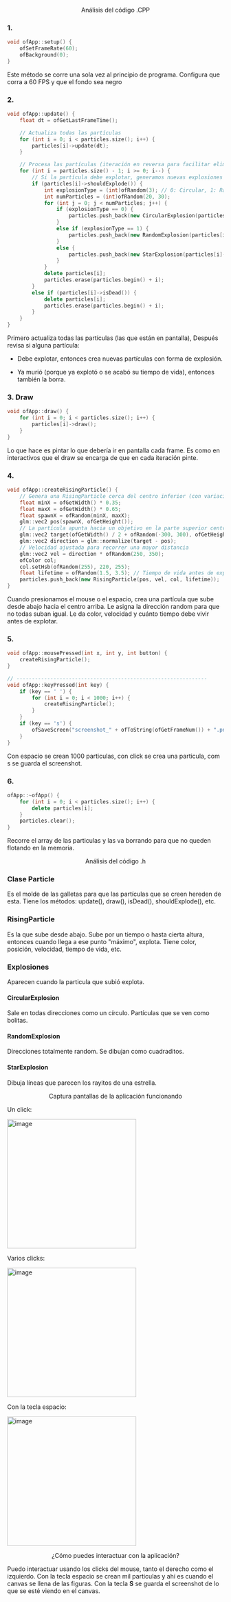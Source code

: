 
<p align=center> Análisis del código .CPP </p>

### 1. 
``` cpp
void ofApp::setup() {
    ofSetFrameRate(60);
    ofBackground(0);
}
```
Este método se corre una sola vez al principio de programa. Configura que corra a 60 FPS y que el fondo sea negro

### 2. 
``` cpp
void ofApp::update() {
    float dt = ofGetLastFrameTime();

    // Actualiza todas las partículas
    for (int i = 0; i < particles.size(); i++) {
        particles[i]->update(dt);
    }

    // Procesa las partículas (iteración en reversa para facilitar eliminación)
    for (int i = particles.size() - 1; i >= 0; i--) {
        // Si la partícula debe explotar, generamos nuevas explosiones
        if (particles[i]->shouldExplode()) {
            int explosionType = (int)ofRandom(3); // 0: Circular, 1: Random, 2: Star
            int numParticles = (int)ofRandom(20, 30);
            for (int j = 0; j < numParticles; j++) {
                if (explosionType == 0) {
                    particles.push_back(new CircularExplosion(particles[i]->getPosition(), particles[i]->getColor()));
                }
                else if (explosionType == 1) {
                    particles.push_back(new RandomExplosion(particles[i]->getPosition(), particles[i]->getColor()));
                }
                else {
                    particles.push_back(new StarExplosion(particles[i]->getPosition(), particles[i]->getColor()));
                }
            }
            delete particles[i];
            particles.erase(particles.begin() + i);
        }
        else if (particles[i]->isDead()) {
            delete particles[i];
            particles.erase(particles.begin() + i);
        }
    }
}
```
Primero actualiza todas las partículas (las que están en pantalla), Después revisa si alguna partícula:

- Debe explotar, entonces crea nuevas partículas con forma de explosión.

- Ya murió (porque ya explotó o se acabó su tiempo de vida), entonces también la borra.

### 3. Draw
``` cpp
void ofApp::draw() {
    for (int i = 0; i < particles.size(); i++) {
        particles[i]->draw();
    }
}
```
Lo que hace es pintar lo que debería ir en pantalla cada frame. Es como en interactivos que el draw se encarga de que en cada iteración pinte.

### 4.
``` cpp
void ofApp::createRisingParticle() {
    // Genera una RisingParticle cerca del centro inferior (con variación horizontal)
    float minX = ofGetWidth() * 0.35;
    float maxX = ofGetWidth() * 0.65;
    float spawnX = ofRandom(minX, maxX);
    glm::vec2 pos(spawnX, ofGetHeight());
    // La partícula apunta hacia un objetivo en la parte superior central
    glm::vec2 target(ofGetWidth() / 2 + ofRandom(-300, 300), ofGetHeight() * 0.10 + ofRandom(-30, 30));
    glm::vec2 direction = glm::normalize(target - pos);
    // Velocidad ajustada para recorrer una mayor distancia
    glm::vec2 vel = direction * ofRandom(250, 350);
    ofColor col;
    col.setHsb(ofRandom(255), 220, 255);
    float lifetime = ofRandom(1.5, 3.5); // Tiempo de vida antes de explotar
    particles.push_back(new RisingParticle(pos, vel, col, lifetime));
}
```

Cuando presionamos el mouse o el espacio, crea una partícula que sube desde abajo hacia el centro arriba. Le asigna la dirección random para que no todas suban igual. Le da color, velocidad y cuánto tiempo debe vivir antes de explotar.

### 5.
``` cpp
void ofApp::mousePressed(int x, int y, int button) {
    createRisingParticle();
}

// --------------------------------------------------------------
void ofApp::keyPressed(int key) {
    if (key == ' ') {
        for (int i = 0; i < 1000; i++) {
            createRisingParticle();
        }
    }
    if (key == 's') {
        ofSaveScreen("screenshot_" + ofToString(ofGetFrameNum()) + ".png");
    }
}
```
Con espacio se crean 1000 particulas, con click se crea una particula, com s se guarda el screenshot.

### 6.
``` cpp
ofApp::~ofApp() {
    for (int i = 0; i < particles.size(); i++) {
        delete particles[i];
    }
    particles.clear();
}
```
Recorre el array de las particulas y las va borrando para que no queden flotando en la memoria.

<p align=center> Análisis del código .h </p>

### Clase Particle
Es el molde de las galletas para que las partículas que se creen hereden de esta.
Tiene los métodos: update(), draw(), isDead(), shouldExplode(), etc.

### RisingParticle
Es la que sube desde abajo. Sube por un tiempo o hasta cierta altura, entonces cuando llega a ese punto "máximo", explota.
Tiene color, posición, velocidad, tiempo de vida, etc.

### Explosiones 
Aparecen cuando la particula que subió explota.

#### CircularExplosion
Sale en todas direcciones como un círculo.
Partículas que se ven como bolitas.

#### RandomExplosion
Direcciones totalmente random.
Se dibujan como cuadraditos.

#### StarExplosion
Dibuja líneas que parecen los rayitos de una estrella.

<p align=center> Captura pantallas de la aplicación funcionando </p>

Un click:

<img width="300" alt="image" src="https://github.com/user-attachments/assets/a4f93506-7558-4454-904f-d9dac48c3d78" />

Varios clicks:

<img width="300" alt="image" src="https://github.com/user-attachments/assets/8f00c45a-0d85-41ce-bb5c-05c31171e235" />

Con la tecla espacio:

<img width="300" alt="image" src="https://github.com/user-attachments/assets/5513e0cb-eb9f-419a-bbdf-8fa8d2feca6e" />

<p align= center> ¿Cómo puedes interactuar con la aplicación? </p>

Puedo interactuar usando los clicks del mouse, tanto el derecho como el izquierdo. Con la tecla espacio se crean mil particulas y ahí es cuando el canvas se llena de las figuras. Con la tecla **S** se guarda el screenshot de lo que se esté viendo en el canvas.
